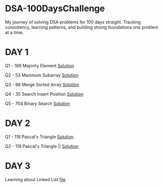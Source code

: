 # DSA-100DaysChallenge
My journey of solving DSA problems for 100 days straight. Tracking consistency, learning patterns, and building strong foundations one problem at a time.

# DAY 1

Q1 - 169 Majority Element [Solution](DAY1/Q1-169.cpp) 

Q2 - 53 Maximum Subarray [Solution](DAY1/Q2-53.cpp)

Q3 - 88 Merge Sorted Array [Solution](DAY1/Q3-88.cpp)

Q4 - 35 Search Insert Position [Solution](DAY1/Q4-35.cpp)

Q5 - 704 Binary Search [Solution](DAY1/Q5-704.cpp)

# DAY 2

Q1 - 118 Pascal's Triangle [Solution](DAY2/Q1-118.cpp)

Q2 - 119 Pascal's Triangle || [Solution](DAY2/Q2-119.cpp)

# DAY 3

Learning about Linked List [file](DAY3/ll.cpp)
